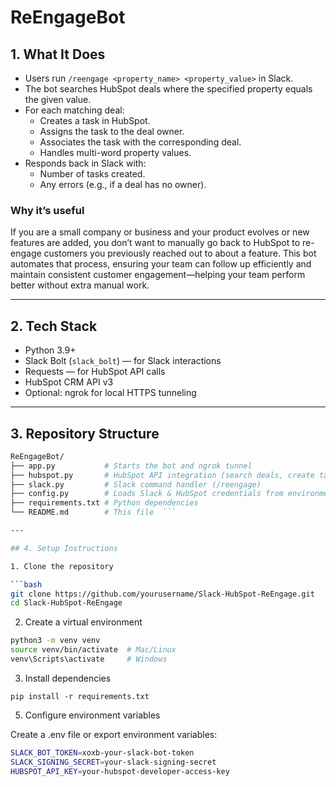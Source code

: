 # ReEngageBot
## 1. What It Does
- Users run `/reengage <property_name> <property_value>` in Slack.
- The bot searches HubSpot deals where the specified property equals the given value.
- For each matching deal:
  - Creates a task in HubSpot.
  - Assigns the task to the deal owner.
  - Associates the task with the corresponding deal.
  - Handles multi-word property values.
- Responds back in Slack with:
  - Number of tasks created.
  - Any errors (e.g., if a deal has no owner).

### Why it’s useful
If you are a small company or business and your product evolves or new features are added, you don’t want to manually go back to HubSpot to re-engage customers you previously reached out to about a feature. This bot automates that process, ensuring your team can follow up efficiently and maintain consistent customer engagement—helping your team perform better without extra manual work.

---

## 2. Tech Stack
- Python 3.9+
- Slack Bolt (`slack_bolt`) — for Slack interactions
- Requests — for HubSpot API calls
- HubSpot CRM API v3
- Optional: ngrok for local HTTPS tunneling

---

## 3. Repository Structure

```bash
ReEngageBot/  
├── app.py           # Starts the bot and ngrok tunnel 
├── hubspot.py       # HubSpot API integration (search deals, create tasks) 
├── slack.py         # Slack command handler (/reengage) 
├── config.py        # Loads Slack & HubSpot credentials from environment 
├── requirements.txt # Python dependencies 
└── README.md        # This file  ```

---

## 4. Setup Instructions

1. Clone the repository

```bash
git clone https://github.com/yourusername/Slack-HubSpot-ReEngage.git
cd Slack-HubSpot-ReEngage
```

2. Create a virtual environment
   
```bash
python3 -m venv venv
source venv/bin/activate  # Mac/Linux
venv\Scripts\activate     # Windows
```

3. Install dependencies
   
``` pip install -r requirements.txt ```

5.	Configure environment variables

Create a .env file or export environment variables:

```bash
SLACK_BOT_TOKEN=xoxb-your-slack-bot-token
SLACK_SIGNING_SECRET=your-slack-signing-secret
HUBSPOT_API_KEY=your-hubspot-developer-access-key
```
